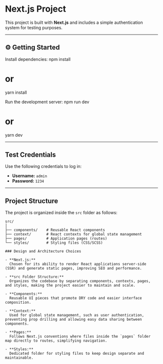 # Next.js Project

This project is built with **Next.js** and includes a simple authentication system for testing purposes.

---

## ⚙️ Getting Started

Install dependencies:
npm install

# or

yarn install

Run the development server:
npm run dev

# or

yarn dev

---

## Test Credentials

Use the following credentials to log in:

- **Username:** `admin`
- **Password:** `1234`

---

## Project Structure

The project is organized inside the `src` folder as follows:

```plaintext
src/
│
├── components/    # Reusable React components
├── context/       # React contexts for global state management
├── pages/         # Application pages (routes)
└── styles/        # Styling files (CSS/SCSS)

### Design and Architecture Choices

- **Next.js:**
  Chosen for its ability to render React applications server-side (SSR) and generate static pages, improving SEO and performance.

- **src Folder Structure:**
  Organizes the codebase by separating components, contexts, pages, and styles, making the project easier to maintain and scale.

- **Components:**
  Reusable UI pieces that promote DRY code and easier interface composition.

- **Context:**
  Used for global state management, such as user authentication, preventing prop drilling and allowing easy data sharing between components.

- **Pages:**
  Follows Next.js conventions where files inside the `pages` folder map directly to routes, simplifying navigation.

- **Styles:**
  Dedicated folder for styling files to keep design separate and maintainable.
```
